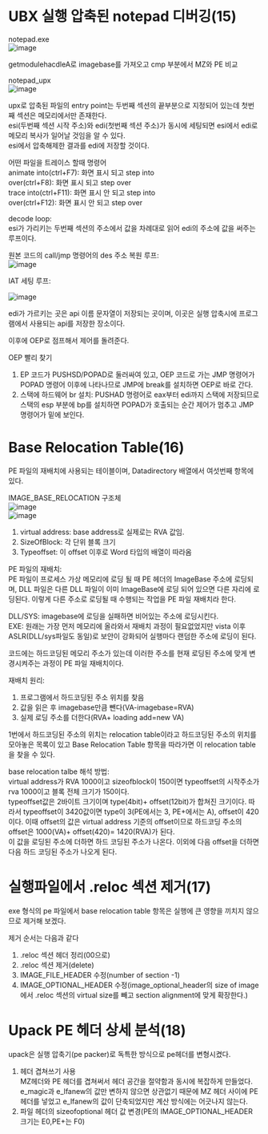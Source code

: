# UBX 실행 압축된 notepad 디버깅(15)  

notepad.exe  
![image](https://user-images.githubusercontent.com/65746019/118147006-1e11e180-b44a-11eb-8af5-3dad8481fa85.png)  

getmodulehacdleA로 imagebase를 가져오고 cmp 부분에서 MZ와 PE 비교  

notepad_upx  
![image](https://user-images.githubusercontent.com/65746019/118147431-85c82c80-b44a-11eb-9358-b087e7e3dabb.png)  

upx로 압축된 파일의 entry point는 두번째 섹션의 끝부분으로 지정되어 있는데 첫번째 섹션은 메모리에서만 존재한다.  
esi(두번째 섹션 시작 주소)와 edi(첫번째 섹션 주소)가 동시에 세팅되면 esi에서 edi로 메모리 복사가 일어날 것임을 알 수 있다.  
esi에서 압축해제한 결과를 edi에 저장할 것이다.  

어떤 파일을 트레이스 할때 명령어  
animate into(ctrl+F7): 화면 표시 되고 step into  
        over(ctrl+F8): 화면 표시 되고 step over  
trace   into(ctrl+F11): 화면 표시 안 되고 step into  
        over(ctrl+F12): 화면 표시 안 되고 step over  

decode loop:  
esi가 가리키는 두번째 섹션의 주소에서 값을 차례대로 읽어 edi의 주소에 값을 써주는 루프이다.  

원본 코드의 call/jmp 명령어의 des 주소 복원 루프:  
![image](https://user-images.githubusercontent.com/65746019/118151488-a6928100-b44e-11eb-9c92-ea302b42ef4b.png)   

IAT 세팅 루프:  

![image](https://user-images.githubusercontent.com/65746019/118151643-cde94e00-b44e-11eb-9185-67ce2508f332.png)

edi가 가르키는 곳은 api 이름 문자열이 저장되는 곳이며, 이곳은 실행 압축시에 프로그램에서 사용되는 api를 저장한 장소이다.  

이후에 OEP로 점프해서 제어를 돌려준다.  

OEP 빨리 찾기  

1) EP 코드가 PUSHSD/POPAD로 둘러싸여 있고, OEP 코드로 가는 JMP 명령어가 POPAD 명령어 이후에 나타나므로 JMP에 break를 설치하면 OEP로 바로 간다.  
2) 스택에 하드웨어 br 설치: PUSHAD 명령어로 eax부터 edi까지 스택에 저장되므로 스택의 esp 부분에 bp를 설치하면 POPAD가 호출되는 순간 제어가 멈추고 JMP 명령어가 밑에 보인다.  



# Base Relocation Table(16)  
PE 파일의 재배치에 사용되는 테이블이며, Datadirectory 배열에서 여섯번째 항목에 있다.  

IMAGE_BASE_RELOCATION 구조체  
![image](https://user-images.githubusercontent.com/65746019/118156799-c0cf5d80-b454-11eb-807f-ca69ea34e9a6.png)  
![image](https://user-images.githubusercontent.com/65746019/118156823-c6c53e80-b454-11eb-843d-3e6b0b93e193.png)  

1) virtual address: base address로 실제로는 RVA 값임.  
2) SizeOfBlock: 각 단위 블록 크기  
3) Typeoffset: 이 offset 이후로 Word 타입의 배열이 따라옴  


PE 파일의 재배치:  
PE 파일이 프로세스 가상 메모리에 로딩 될 때 PE 헤더의 ImageBase 주소에 로딩되며, DLL 파일은 다른 DLL 파일이 이미 ImageBase에 로딩 되어 있으면 다른 자리에 로딩된다. 이렇게 다른 주소로 로딩될 때 수행되는 작업을 PE 파일 재배치라 한다.  

DLL/SYS: imagebase에 로딩을 실패하면 비어있는 주소에 로딩시킨다.  
EXE: 원래는 가장 먼저 메모리에 올라와서 재배치 과정이 필요없었지만 vista 이후 ASLR(DLL/sys파일도 동일)로 보안이 강화되어 실행마다 랜덤한 주소에 로딩이 된다.  

코드에는 하드코딩된 메모리 주소가 있는데 이러한 주소를 현재 로딩된 주소에 맞게 변경시켜주는 과정이 PE 파일 재배치이다.  

재배치 원리:  
1) 프로그램에서 하드코딩된 주소 위치를 찾음  
2) 값을 읽은 후 imagebase만큼 뺀다(VA-imagebase=RVA)  
3) 실제 로딩 주소를 더한다(RVA+ loading add=new VA)  

1번에서 하드코딩된 주소의 위치는 relocation table이라고 하드코딩된 주소의 위치를 모아놓은 목록이 있고 Base Relocation Table 항목을 따라가면 이 relocation table을 찾을 수 있다.  

base relocation talbe 해석 방법:  
virtual address가 RVA 1000이고 sizeofblock이 150이면 typeoffset의 시작주소가 rva 1000이고 블록 전체 크기가 150이다.  
typeoffset값은 2바이트 크기이며 type(4bit)+ offset(12bit)가 합쳐진 크기이다. 따라서 typeoffset이 3420값이면 type이 3(PE에서는 3, PE+에서는 A), offset이 420이다. 이때 offset의 값은 virtual address 기준의 offset이므로 하드코딩 주소의 offset은 1000(VA)+ offset(420)= 1420(RVA)가 된다.  
이 값을 로딩된 주소에 더하면 하드 코딩된 주소가 나온다. 이외에 다음 offset을 더하면 다음 하드 코딩된 주소가 나오게 된다.  



# 실행파일에서 .reloc 섹션 제거(17)  
exe 형식의 pe 파일에서 base relocation table 항목은 실행에 큰 영향을 끼치지 않으므로 제거해 보겠다.  

제거 순서는 다음과 같다  
1) .reloc 섹션 헤더 정리(00으로)  
2) .reloc 섹션 제거(delete)  
3) IMAGE_FILE_HEADER 수정(number of section -1)  
4) IMAGE_OPTIONAL_HEADER 수정(image_optional_header의 size of image에서 .reloc 섹션의 virtual size를 빼고 section alignment에 맞게 확장한다.)  



# Upack PE 헤더 상세 분석(18)  
upack은 실행 압축기(pe packer)로 독특한 방식으로 pe헤더를 변형시켰다.  

1) 헤더 겹쳐쓰기 사용  
MZ헤더와 PE 헤더를 겹쳐써서 헤더 공간을 절약함과 동시에 복잡하게 만들었다. e_magic과 e_lfanew의 값만 변하지 않으면 상관없기 때문에 MZ 헤더 사이에 PE 헤더를 넣었고 e_lfanew의 값이 단축되었지만 계산 방식에는 어긋나지 않는다.  
2) 파일 헤더의 sizeofoptional 헤더 값 변경(PE의 IMAGE_OPTIONAL_HEADER 크기는 E0,PE+는 F0)  


